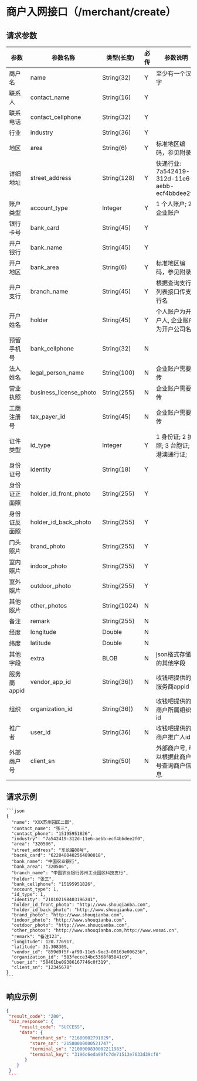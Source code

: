 # 商户入网接口（/merchant/create）

## 请求参数

参数 | 参数名称 | 类型(长度) | 必传| 参数说明
--------- | ------ | ----- | -------|-------------------
商户名 | name |String(32)|Y|至少有一个汉字
联系人 |contact_name  | String(16)|Y |
联系电话 | contact_cellphone |String(32) |Y |
行业 | industry |String(36) |Y |
地区 | area |String(6) |Y |标准地区编码，参见附录
详细地址 | street_address |String(128) |Y | 快递行业: 7a542419-312d-11e6-aebb-ecf4bbdee2f0
账户类型 | account_type |Integer |Y | 1 个人账户; 2 企业账户
银行卡号 | bank_card |String(45) |Y |
开户银行 | bank_name |String(45) |Y |
开户地区 | bank_area |String(6) |Y | 标准地区编码，参见附录
开户支行 | branch_name |String(45) |Y | 根据查询支行列表接口传支行名
开户姓名 | holder |String(45) |Y | 个人账户为开户人, 企业账户为开户公司名
预留手机号 | bank_cellphone |String(32) |N |
法人姓名 | legal_person_name |String(100) |N | 企业账户需要传
营业执照 | business_license_photo |String(255) |N | 企业账户需要传
工商注册号 | tax_payer_id |String(45) |N | 企业账户需要传
证件类型 | id_type |Integer |Y | 1 身份证; 2 护照; 3 台胞证; 4 港澳通行证;
身份证号 | identity |String(18) |Y |
身份证正面照 | holder_id_front_photo |String(255) |Y |
身份证反面照 | holder_id_back_photo |String(255) |Y |
门头照片 | brand_photo |String(255) |Y |
室内照片 | indoor_photo |String(255) |Y |
室外照片 | outdoor_photo |String(255) |Y |
其他照片 | other_photos |String(1024) |N |
备注 | remark |String(255) |N |
经度 | longitude |Double |N |
纬度 | latitude  |Double |N |
其他字段 | extra |BLOB |N |json格式存储的其他字段
服务商appid | vendor_app_id |String(36)) |N |收钱吧提供的服务商appid
组织 | organization_id |String(36)) |N |收钱吧提供的商户所属组织id
推广者 | user_id |String(36) |N |收钱吧提供的商户推广人id
外部商户号 | client_sn |String(50) |N |外部商户号, 可以根据此商户号查询商户信息

## 请求示例


    ```json
    {
      "name": "XXX苏州园区二部",
      "contact_name": "张三",
      "contact_phone": "15195951826",
      "industry": "7a542419-312d-11e6-aebb-ecf4bbdee2f0",
      "area": "320506",
      "street_address": "东长路88号",
      "bacnk_card": "6228480402564890018",
      "bank_name": "中国农业银行",
      "bank_area": "320506",
      "branch_name": "中国农业银行苏州工业园区科技支行",
      "holder": "张三",
      "bank_cellphone": "15195951826",
      "account_type": 1,
      "id_type": 1,
      "identity": "210102198403196241",
      "holder_id_front_photo": "http://www.shouqianba.com",
      "holder_id_back_photo": "http://www.shouqianba.com",
      "brand_photo": "http://www.shouqianba.com",
      "indoor_photo": "http://www.shouqianba.com",
      "outdoor_photo": "http://www.shouqianba.com",
      "other_photos": "http://www.shouqianba.com,http://www.wosai.cn",
      "remark": "备注123",
      "longitude": 120.776917,
      "latitude": 31.308309,
      "vendor_id": "859d9f5f-af99-11e5-9ec3-00163e00625b",
      "organization_id": "583fecce34bc5368f85841c9",
      "user_id": "58461be09386167746c0f319",
      "client_sn": "12345678"
    } 
    ```

## 响应示例


   ```json
   {
    "result_code": "200",
    "biz_response": {
        "result_code": "SUCCESS",
        "data": {
            "merchant_sn": "21680002791829",
            "store_sn": "21580000000521747",
            "terminal_sn": "2100000830002211983",
            "terminal_key": "3196c6eda99fc7de71513e7633d39cf8"
          }
       }
    }
    ```


